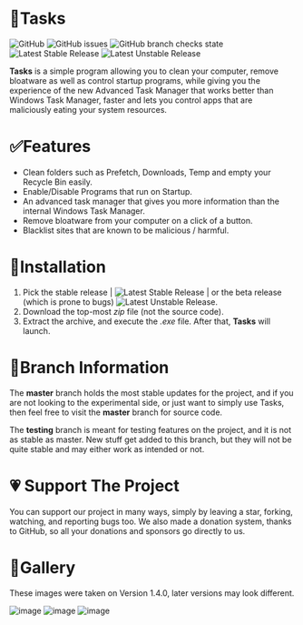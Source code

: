 # 💼Tasks
![GitHub](https://img.shields.io/github/license/LiteTools/Tasks) ![GitHub issues](https://img.shields.io/github/issues-raw/LiteTools/Tasks) ![GitHub branch checks state](https://img.shields.io/github/checks-status/LiteTools/Tasks/master) ![Latest Stable Release](https://img.shields.io/github/v/release/LiteTools/Tasks?label=latest%20stable) ![Latest Unstable Release](https://img.shields.io/github/v/release/LiteTools/Tasks?include_prereleases&label=latest%20pre-release)

**Tasks** is a simple program allowing you to clean your computer, remove bloatware as well as control startup programs, while giving you the experience of the new Advanced Task Manager that works better than Windows Task Manager, faster and lets you control apps that are maliciously eating your system resources.


# ✅Features
- Clean folders such as Prefetch, Downloads, Temp and empty your Recycle Bin easily.
- Enable/Disable Programs that run on Startup.
- An advanced task manager that gives you more information than the internal Windows Task Manager.
- Remove bloatware from your computer on a click of a button.
- Blacklist sites that are known to be malicious / harmful.

# 📩Installation
1. Pick the stable release | ![Latest Stable Release](https://img.shields.io/github/v/release/LiteTools/Tasks?label=latest%20stable) | or the beta release (which is prone to bugs) ![Latest Unstable Release](https://img.shields.io/github/v/release/LiteTools/Tasks?include_prereleases&label=latest%20pre-release).
2. Download the top-most *zip* file (not the source code).
3. Extract the archive, and execute the *.exe* file. After that, **Tasks** will launch.

# 📐Branch Information
The **master** branch holds the most stable updates for the project, and if you are not looking to the experimental side, or just want to simply use Tasks, then feel free to visit the **master** branch for source code.

The **testing** branch is meant for testing features on the project, and it is not as stable as master. New stuff get added to this branch, but they will not be quite stable and may either work as intended or not.

# 💗 Support The Project
You can support our project in many ways, simply by leaving a star, forking, watching, and reporting bugs too. We also made a donation system, thanks to GitHub, so all your donations and sponsors go directly to us.

# 📸Gallery
These images were taken on Version 1.4.0, later versions may look different.

![image](https://user-images.githubusercontent.com/53088136/127242093-91a5da33-c7d9-4b92-9eca-e3d07a3614f0.png)
![image](https://user-images.githubusercontent.com/53088136/127242110-6a258622-7a42-4d68-bbdd-32ef33243b1c.png)
![image](https://user-images.githubusercontent.com/53088136/127242208-e85fcc56-a456-4022-836e-69f028ef0343.png)

